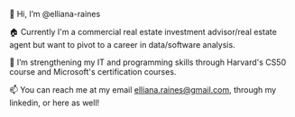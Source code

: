 👋 Hi, I’m @elliana-raines

🏠 Currently I'm a commercial real estate investment advisor/real estate agent but want to pivot to a career in data/software analysis.

🌱 I’m strengthening my IT and programming skills through Harvard's CS50 course and Microsoft's certification courses.

📫 You can reach me at my email elliana.raines@gmail.com, through my linkedin, or here as well!
